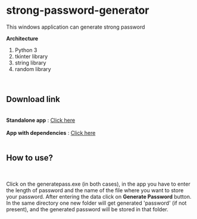 # strong-password-generator
This windows application can generate strong password


<b>Architecture</b>
1. Python 3
2. tkinter library
3. string library
4. random library

<br>

<h2>Download link</h2>
<br>
<b>Standalone app</b> : <a href="https://github.com/shayansaha85/strong-password-generator/raw/master/standalone-app/generatepass.exe">Click here</a>
<br>
<br>
<b>App with dependencies</b> : <a href="https://github.com/shayansaha85/strong-password-generator/raw/master/app-with-dependencies.zip">Click here</a>

<br>
<br>
<h2>How to use?</h2>
<br>
<p>
Click on the generatepass.exe (in both cases), in the app you have to enter the length of password and the name of the file where you want to store your password. After entering the data click on <b>Generate Password</b> button. In the same directory one new folder will get generated 'password' (if not present), and the generated password will be stored in that folder.
</p>

